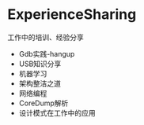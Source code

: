 # ExperienceSharing
工作中的培训、经验分享

- Gdb实践-hangup
- USB知识分享
- 机器学习
- 架构整洁之道
- 网络编程
- CoreDump解析
- 设计模式在工作中的应用
